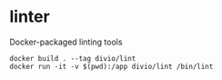 # linter

Docker-packaged linting tools

```
docker build . --tag divio/lint
docker run -it -v $(pwd):/app divio/lint /bin/lint

